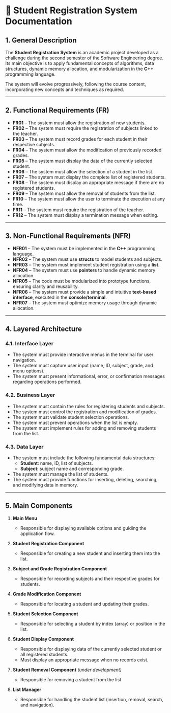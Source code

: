 # 📘 Student Registration System Documentation

## 1. General Description
The **Student Registration System** is an academic project developed as a challenge during the second semester of the Software Engineering degree.  
Its main objective is to apply fundamental concepts of algorithms, data structures, dynamic memory allocation, and modularization in the **C++** programming language.  

The system will evolve progressively, following the course content, incorporating new concepts and techniques as required.

---

## 2. Functional Requirements (FR)

- **FR01** – The system must allow the registration of new students.  
- **FR02** – The system must require the registration of subjects linked to the teacher.  
- **FR03** – The system must record grades for each student in their respective subjects.  
- **FR04** – The system must allow the modification of previously recorded grades.  
- **FR05** – The system must display the data of the currently selected student.  
- **FR06** – The system must allow the selection of a student in the list.  
- **FR07** – The system must display the complete list of registered students.  
- **FR08** – The system must display an appropriate message if there are no registered students.  
- **FR09** – The system must allow the removal of students from the list.  
- **FR10** – The system must allow the user to terminate the execution at any time.  
- **FR11** – The system must require the registration of the teacher.  
- **FR12** – The system must display a termination message when exiting.  

---

## 3. Non-Functional Requirements (NFR)

- **NFR01** – The system must be implemented in the **C++** programming language.  
- **NFR02** – The system must use **structs** to model students and subjects.  
- **NFR03** – The system must implement student registration using a **list**.  
- **NFR04** – The system must use **pointers** to handle dynamic memory allocation.  
- **NFR05** – The code must be modularized into prototype functions, ensuring clarity and reusability.  
- **NFR06** – The system must provide a simple and intuitive **text-based interface**, executed in the **console/terminal**.  
- **NFR07** – The system must optimize memory usage through dynamic allocation.  

---

## 4. Layered Architecture

### 4.1. Interface Layer
- The system must provide interactive menus in the terminal for user navigation.  
- The system must capture user input (name, ID, subject, grade, and menu options).  
- The system must present informational, error, or confirmation messages regarding operations performed.  

### 4.2. Business Layer
- The system must contain the rules for registering students and subjects.  
- The system must control the registration and modification of grades.  
- The system must validate student selection operations.  
- The system must prevent operations when the list is empty.  
- The system must implement rules for adding and removing students from the list.  

### 4.3. Data Layer
- The system must include the following fundamental data structures:  
  - **Student**: name, ID, list of subjects.  
  - **Subject**: subject name and corresponding grade.  
- The system must manage the list of students.  
- The system must provide functions for inserting, deleting, searching, and modifying data in memory.  

---

## 5. Main Components

1. **Main Menu**  
   - Responsible for displaying available options and guiding the application flow.  

2. **Student Registration Component**  
   - Responsible for creating a new student and inserting them into the list.  

3. **Subject and Grade Registration Component**  
   - Responsible for recording subjects and their respective grades for students.  

4. **Grade Modification Component**  
   - Responsible for locating a student and updating their grades.  

5. **Student Selection Component**  
   - Responsible for selecting a student by index (array) or position in the list.  

6. **Student Display Component**  
   - Responsible for displaying data of the currently selected student or all registered students.  
   - Must display an appropriate message when no records exist.  

7. **Student Removal Component** *(under development)*  
   - Responsible for removing a student from the list.  

8. **List Manager**  
   - Responsible for handling the student list (insertion, removal, search, and navigation).  
